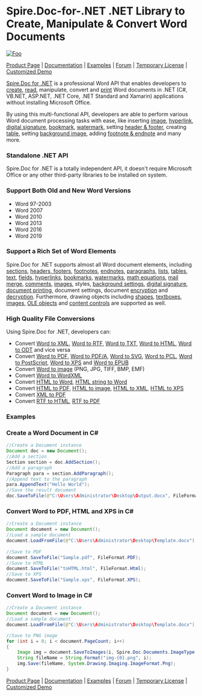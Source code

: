 # Spire.Doc-for-.NET .NET Library to Create, Manipulate & Convert Word Documents

[![Foo](https://i.imgur.com/LYStJdY.png)](https://www.e-iceblue.com/Introduce/word-for-net-introduce.html)

[Product Page](https://www.e-iceblue.com/Introduce/word-for-net-introduce.html) | [Documentation](https://www.e-iceblue.com/Tutorials/Spire.Doc/Spire.Doc-Program-Guide/Spire.Doc-Program-Guide-Content.html) | [Examples](https://github.com/eiceblue/Spire.Doc-for-.NET) | [Forum](https://www.e-iceblue.com/forum/spire-doc-f6.html) | [Temporary License](https://www.e-iceblue.com/TemLicense.html) | [Customized Demo](https://www.e-iceblue.com/Misc/customized-demo.html)

[Spire.Doc for .NET](https://www.e-iceblue.com/Introduce/word-for-net-introduce.html) is a professional Word API that enables developers to [create](https://www.e-iceblue.com/Tutorials/Spire.Doc/Spire.Doc-Program-Guide/Create-Write-and-Save-Word-in-C-and-VB.NET.html), [read](https://www.e-iceblue.com/Tutorials/Spire.Doc/Spire.Doc-Program-Guide/Extract-Text-from-Word-in-C-and-VB.NET.html), manipulate, convert and [print](https://www.e-iceblue.com/Tutorials/Spire.Doc/Spire.Doc-Program-Guide/Print-a-Word-Document-Programmatically-in-5-Steps.html) Word documents in .NET (C#, VB.NET, ASP.NET, .NET Core, .NET Standard and Xamarin) applications without installing Microsoft Office. 

By using this multi-functional API, developers are able to perform various Word document processing tasks with ease, like inserting [image](https://www.e-iceblue.com/Tutorials/Spire.Doc/Spire.Doc-Program-Guide/NET-Word-How-to-Insert-Image-in-Word-Document-with-C-VB.NET.html), [hyperlink](https://www.e-iceblue.com/Tutorials/Spire.Doc/Spire.Doc-Program-Guide/NET-Word-Insert-Hyperlink-to-Word-in-C-VB.NET.html), [digital signature](https://www.e-iceblue.com/Tutorials/Spire.Doc/Program-Guide/Security/Add-Digital-Signature-to-Word-in-C.html), [bookmark](https://www.e-iceblue.com/Tutorials/Spire.Doc/Spire.Doc-Program-Guide/NET-Insert-Bookmark-Insert-Word-Bookmark-in-C-and-VB.NET.html), [watermark](https://www.e-iceblue.com/Tutorials/Spire.Doc/Spire.Doc-Program-Guide/Page-Background/Add-text-watermark-and-image-watermark-to-word-document-in-C.html), setting [header & footer](https://www.e-iceblue.com/Tutorials/Spire.Doc/Spire.Doc-Program-Guide/NET-Word-Insert-Header/Footer-in-Word-Document.html), creating [table](https://www.e-iceblue.com/Tutorials/Spire.Doc/Spire.Doc-Program-Guide/NET-Create-Table-Create-Word-Table-in-C-and-VB.NET.html), setting [background image](https://www.e-iceblue.com/Tutorials/Spire.Doc/Spire.Doc-Program-Guide/Page-Background/Set-image-background-for-word-document-in-C.html), adding [footnote & endnote](https://www.e-iceblue.com/Tutorials/Spire.Doc/Spire.Doc-Program-Guide/How-to-Add-Footnote-in-Word-with-C-/VB.NET.html) and many more.

### Standalone .NET API

Spire.Doc for .NET is a totally independent API, it doesn't require Microsoft Office or any other third-party libraries to be installed on system. 

### Support Both Old and New Word Versions

- Word 97-2003
- Word 2007
- Word 2010
- Word 2013
- Word 2016
- Word 2019

### Support a Rich Set of Word Elements

Spire.Doc for .NET supports almost all Word document elements, including [sections](https://www.e-iceblue.com/Tutorials/Spire.Doc/Spire.Doc-Program-Guide/Word-Section-Remove-Word-Section-in-C-and-VB.NET.html), [headers, footers](https://www.e-iceblue.com/Tutorials/Spire.Doc/Spire.Doc-Program-Guide/NET-Word-Insert-Header/Footer-in-Word-Document.html), [footnotes](https://www.e-iceblue.com/Tutorials/Spire.Doc/Spire.Doc-Program-Guide/How-to-Add-Footnote-in-Word-with-C-/VB.NET.html), [endnotes](https://www.e-iceblue.com/Tutorials/Spire.Doc/Spire.Doc-Program-Guide/NET-Word-Insert-Endnote-in-Word-with-C-VB.NET.html), [paragraphs](https://www.e-iceblue.com/Tutorials/Spire.Doc/Spire.Doc-Program-Guide/Paragraph/How-to-insert-a-new-paragraph-to-word-document-in-C.html), [lists](https://www.e-iceblue.com/Tutorials/Spire.Doc/Spire.Doc-Program-Guide/Paragraph/How-to-Create-Multi-level-List-Numbering-in-Word-in-C-VB.NET.html), [tables](https://www.e-iceblue.com/Tutorials/Spire.Doc/Spire.Doc-Program-Guide/NET-Create-Table-Create-Word-Table-in-C-and-VB.NET.html), [text](https://www.e-iceblue.com/Tutorials/Spire.Doc/Spire.Doc-Program-Guide/Text/How-to-Insert-Text-to-Word-at-Exact-Position-in-C-VB.NET.html), [fields](https://www.e-iceblue.com/Tutorials/Spire.Doc/Spire.Doc-Program-Guide/Create-Form-Fields-in-Word-Document-in-C.html), [hyperlinks](https://www.e-iceblue.com/Tutorials/Spire.Doc/Spire.Doc-Program-Guide/NET-Word-Insert-Hyperlink-to-Word-in-C-VB.NET.html), [bookmarks](https://www.e-iceblue.com/Tutorials/Spire.Doc/Spire.Doc-Program-Guide/NET-Insert-Bookmark-Insert-Word-Bookmark-in-C-and-VB.NET.html), [watermarks](https://www.e-iceblue.com/Tutorials/Spire.Doc/Spire.Doc-Program-Guide/Page-Background/Add-text-watermark-and-image-watermark-to-word-document-in-C.html), [math equations](https://www.e-iceblue.com/Tutorials/Spire.Doc/Program-Guide/Document-Operation/C-insert-math-equation-and-symbol-to-Word-document.html), [mail merge](https://www.e-iceblue.com/Tutorials/Spire.Doc/Spire.Doc-Program-Guide/Mail-Merge/How-to-create-mail-merge-and-merge-the-text-value.html), [comments](https://www.e-iceblue.com/Tutorials/Spire.Doc/Spire.Doc-Program-Guide/NET-Word-Comment-Insert-Word-Comment-in-C-VB.NET.html), [images](https://www.e-iceblue.com/Tutorials/Spire.Doc/Spire.Doc-Program-Guide/NET-Word-How-to-Insert-Image-in-Word-Document-with-C-VB.NET.html), styles, [background settings](https://www.e-iceblue.com/Tutorials/Spire.Doc/Spire.Doc-Program-Guide/Page-Background/Set-image-background-for-word-document-in-C.html), [digital signature](https://www.e-iceblue.com/Tutorials/Spire.Doc/Program-Guide/Security/Add-Digital-Signature-to-Word-in-C.html), [document printing](https://www.e-iceblue.com/Tutorials/Spire.Doc/Spire.Doc-Program-Guide/Print-a-Word-Document-Programmatically-in-5-Steps.html), document settings, document [encryption](https://www.e-iceblue.com/Tutorials/Spire.Doc/Spire.Doc-Program-Guide/NET-Protect-Word-Encrypt-Word-with-Custom-Password-in-C-and-VB.NET.html) and [decryption](https://www.e-iceblue.com/Tutorials/Spire.Doc/Spire.Doc-Program-Guide/NET-Decrypt-Decrypt-Word-Document-in-C-and-VB.NET.html). Furthermore, drawing objects including [shapes](https://www.e-iceblue.com/Tutorials/Spire.Doc/Spire.Doc-Program-Guide/Image-and-Shape/How-to-Insert-Shape-in-Word-Document-in-C-VB.NET.html), [textboxes](https://www.e-iceblue.com/Tutorials/Spire.Doc/Spire.Doc-Program-Guide/NET-Word-Textbox-Insert-Textbox-in-Word-with-C-and-VB.NET.html), [images](https://www.e-iceblue.com/Tutorials/Spire.Doc/Spire.Doc-Program-Guide/NET-Word-How-to-Insert-Image-in-Word-Document-with-C-VB.NET.html), [OLE objects](https://www.e-iceblue.com/Tutorials/Spire.Doc/Spire.Doc-Program-Guide/NET-Word-Insert-OLE-Object-in-Word-with-C-VB.NET.html) and [content controls](https://www.e-iceblue.com/Tutorials/Spire.Doc/Spire.Doc-Program-Guide/Document-Operation/How-to-Add-Content-Controls-to-Word-documents-in-C.html) are supported as well.

### High Quality File Conversions

Using Spire.Doc for .NET, developers can:

- Convert [Word to XML](https://www.e-iceblue.com/Tutorials/Spire.Doc/Spire.Doc-Program-Guide/How-to-Use-C-/VB.NET-to-Convert-Word-Doc-to-XML.html), [Word to RTF](https://www.e-iceblue.com/Tutorials/Spire.Doc/Spire.Doc-Program-Guide/How-to-Convert-Word-to-RTF.html), [Word to TXT](https://www.e-iceblue.com/Tutorials/Spire.Doc/Spire.Doc-Program-Guide/How-to-Convert-Word-to-Text.html),  [Word to HTML](https://www.e-iceblue.com/Tutorials/Spire.Doc/Spire.Doc-Program-Guide/Word-to-HTML-Convert-Word-to-HTML-with-C-VB.NET.html), [Word to ODT](https://www.e-iceblue.com/Tutorials/Spire.Doc/Spire.Doc-Program-Guide/Conversion/Convert-ODT-to-DOC-or-DOCX-and-Vice-Versa-in-C-VB.NET.html) and vice versa
- Convert [Word to PDF](https://www.e-iceblue.com/Tutorials/Spire.Doc/Spire.Doc-Program-Guide/How-to-Convert-Word-to-PDF.html), [Word to PDF/A](https://www.e-iceblue.com/Tutorials/Spire.Doc/Spire.Doc-Program-Guide/Conversion/How-to-Convert-Word-to-PDF/A-in-C.html), [Word to SVG](https://www.e-iceblue.com/Tutorials/Spire.Doc/Spire.Doc-Program-Guide/Conversion/How-to-Convert-Word-to-SVG-Scalable-Vector-Graphics-in-C.html), [Word to PCL](https://www.e-iceblue.com/Tutorials/Spire.Doc/Spire.Doc-Program-Guide/Conversion/Convert-Word-to-PCL.html), [Word to PostScript](https://www.e-iceblue.com/Tutorials/Spire.Doc/Spire.Doc-Program-Guide/Conversion/How-to-convert-Word-to-PostScript-in-C.html), [Word to XPS](https://www.e-iceblue.com/Tutorials/Spire.Doc/Spire.Doc-Program-Guide/NET-Word-to-XPS-Converting-Word-to-XPS.html) and [Word to EPUB](https://www.e-iceblue.com/Tutorials/Spire.Doc/Spire.Doc-Program-Guide/NET-Word-to-EPub-Convert-Word-to-EPub-in-C-and-VB.NET.html)
- Convert [Word to image](https://www.e-iceblue.com/Tutorials/Spire.Doc/Spire.Doc-Program-Guide/How-to-Convert-Word-to-Emf-in-C.html) (PNG, JPG, TIFF, BMP, EMF)
- Convert [Word to WordXML](https://www.e-iceblue.com/Tutorials/Spire.Doc/Spire.Doc-Program-Guide/Conversion/How-to-convert-Word-to-Word-XML-in-C-VB.NET.html)
- Convert [HTML to Word](https://www.e-iceblue.com/Tutorials/Spire.Doc/Spire.Doc-Program-Guide/How-to-Convert-HTML-to-Word.html), [HTML string to Word](https://www.e-iceblue.com/Tutorials/Spire.Doc/Spire.Doc-Program-Guide/Paragraph/Set-text-alignment-when-append-HTML-string-code-to-.doc-in-C.html) 
- Convert [HTML to PDF](https://www.e-iceblue.com/Tutorials/Spire.Doc/Spire.Doc-Program-Guide/Conversion/NET-Word-Convert-HTML-file-to-PDF-and-XPS.html), [HTML to image](https://www.e-iceblue.com/Tutorials/Spire.Doc/Spire.Doc-Program-Guide/How-to-Convert-HTML-to-Image.html), [HTML to XML](https://www.e-iceblue.com/Tutorials/Spire.Doc/Spire.Doc-Program-Guide/How-to-Convert-HTML-to-XML-in-C-and-VB.NET.html), [HTML to XPS](https://www.e-iceblue.com/Tutorials/Spire.Doc/Spire.Doc-Program-Guide/Conversion/NET-Word-Convert-HTML-file-to-PDF-and-XPS.html)
- Convert [XML to PDF](https://www.e-iceblue.com/Tutorials/Spire.Doc/Spire.Doc-Program-Guide/NET-XML-to-PDF-Convert-XML-to-PDF-in-C-VB.NET.html)
- Convert [RTF to HTML](https://www.e-iceblue.com/Tutorials/Spire.Doc/Spire.Doc-Program-Guide/How-to-Convert-RTF-to-HTML.html), [RTF to PDF](https://www.e-iceblue.com/Tutorials/Spire.Doc/Spire.Doc-Program-Guide/Conversion/How-to-Convert-RTF-to-PDF-in-C-VB.NET.html)



### Examples

### Create a Word Document in C#

```java
//Create a Document instance
Document doc = new Document();
//Add a section
Section section = doc.AddSection();
//Add a paragraph
Paragraph para = section.AddParagraph();
//Append text to the paragraph
para.AppendText("Hello World");
//Save the result document
doc.SaveToFile(@"C:\Users\Administrator\Desktop\Output.docx", FileFormat.Docx2013);
```

### Convert Word to PDF, HTML and XPS in C#

```java
//Create a Document instance
Document document = new Document();
//Load a sample document
document.LoadFromFile(@"C:\Users\Administrator\Desktop\Template.docx");
           
//Save to PDF
document.SaveToFile("Sample.pdf", FileFormat.PDF);
//Save to HTML
document.SaveToFile("toHTML.html", FileFormat.Html);
//Save to XPS
document.SaveToFile("Sample.xps", FileFormat.XPS);

```

### Convert Word to Image in C#

```java
//Create a Document instance
Document document = new Document();
//Load a sample document
document.LoadFromFile(@"C:\Users\Administrator\Desktop\Template.docx");

//Save to PNG image
for (int i = 0; i < document.PageCount; i++)
{
    Image img = document.SaveToImages(i, Spire.Doc.Documents.ImageType.Metafile);
    String fileName = String.Format("img-{0}.png", i);
    img.Save(fileName, System.Drawing.Imaging.ImageFormat.Png);
}
```

[Product Page](https://www.e-iceblue.com/Introduce/word-for-net-introduce.html) | [Documentation](https://www.e-iceblue.com/Tutorials/Spire.Doc/Spire.Doc-Program-Guide/Spire.Doc-Program-Guide-Content.html) | [Examples](https://github.com/eiceblue/Spire.Doc-for-.NET) | [Forum](https://www.e-iceblue.com/forum/spire-doc-f6.html) | [Temporary License](https://www.e-iceblue.com/TemLicense.html) | [Customized Demo](https://www.e-iceblue.com/Misc/customized-demo.html)

​           

